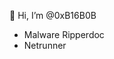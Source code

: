 👋 Hi, I’m @0xB16B0B
- Malware Ripperdoc
- Netrunner

<!---
0xB16B0B/0xB16B0B is a ✨ special ✨ repository because its `README.md` (this file) appears on your GitHub profile.
You can click the Preview link to take a look at your changes.
--->
